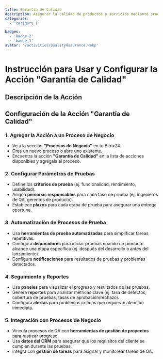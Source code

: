 ```yaml
---
title: Garantía de Calidad
description: Asegurar la calidad de productos y servicios mediante pruebas rigurosas.
categories:
  - 'category_1'

badges:
  - 'badge_2'
  - 'badge_1'
avatar: '/activities/QualityAssurance.webp'
---
```

# Instrucción para Usar y Configurar la Acción "Garantía de Calidad"

## Descripción de la Acción

## **Configuración de la Acción "Garantía de Calidad"**

### 1. Agregar la Acción a un Proceso de Negocio
- Ve a la sección **"Procesos de Negocio"** en tu Bitrix24.
- Crea un nuevo proceso o abre uno existente.
- Encuentra la acción **"Garantía de Calidad"** en la lista de acciones disponibles y agrégala al proceso.

### 2. Configurar Parámetros de Pruebas
- Define los **criterios de prueba** (ej. funcionalidad, rendimiento, usabilidad).
- Asigna **personas responsables** para cada fase de prueba (ej. ingenieros de QA, gerentes de producto).
- Establece **plazos** para cada etapa de prueba para asegurar una entrega oportuna.

### 3. Automatización de Procesos de Prueba
- Usa **herramientas de prueba automatizadas** para simplificar tareas repetitivas.
- Configura **disparadores** para iniciar pruebas cuando un producto alcance una etapa específica (ej. después del desarrollo o antes del lanzamiento).
- Configura **notificaciones** para resultados de pruebas y problemas detectados.

### 4. Seguimiento y Reportes
- Usa **paneles** para visualizar el progreso y resultados de las pruebas.
- Genera **reportes** para analizar métricas clave (ej. tasa de defectos, cobertura de pruebas, tasas de aprobación/rechazo).
- Configura **alertas** para problemas críticos que requieran atención inmediata.

### 5. Integración con Procesos de Negocio
- Vincula procesos de QA con **herramientas de gestión de proyectos** para rastrear progreso.
- Usa **datos del CRM** para asegurar que los requisitos del cliente se cumplan durante las pruebas.
- Integra con **gestión de tareas** para asignar y monitorear tareas de QA.